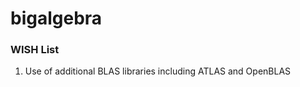 bigalgebra
==========

### WISH List
1. Use of additional BLAS libraries including ATLAS and OpenBLAS